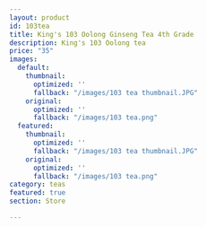 ```yaml
---
layout: product
id: 103tea
title: King's 103 Oolong Ginseng Tea 4th Grade
description: King's 103 Oolong tea
price: "35"
images:
  default:
    thumbnail:
      optimized: ''
      fallback: "/images/103 tea thumbnail.JPG"
    original:
      optimized: ''
      fallback: "/images/103 tea.png"
  featured:
    thumbnail:
      optimized: ''
      fallback: "/images/103 tea thumbnail.JPG"
    original:
      optimized: ''
      fallback: "/images/103 tea.png"
category: teas
featured: true
section: Store

---
```

